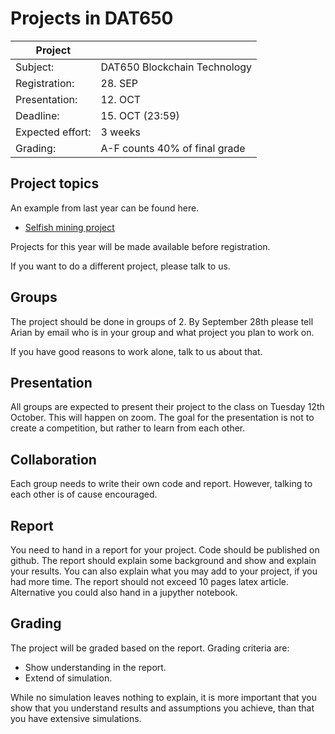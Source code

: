 # Projects in DAT650

| Project          |                              |
| ---------------- | ---------------------------- |
| Subject:         | DAT650 Blockchain Technology |
| Registration:    | 28. SEP                      |
| Presentation:    | 12. OCT                      |
| Deadline:        | 15. OCT (23:59)              |
| Expected effort: | 3 weeks                    |
| Grading:         | A-F counts 40% of final grade |

## Project topics

An example from last year can be found here.
* [Selfish mining project](selfish.md)

Projects for this year will be made available before registration.

If you want to do a different project, please talk to us.

## Groups

The project should be done in groups of 2.
By September 28th please tell Arian by email who is in your group and what project you plan to work on.

If you have good reasons to work alone, talk to us about that.

## Presentation
All groups are expected to present their project to the class on Tuesday 12th October.
This will happen on zoom.
The goal for the presentation is not to create a competition, but rather to learn from each other.

## Collaboration
Each group needs to write their own code and report. However, talking to each other is of cause encouraged.

## Report
You need to hand in a report for your project. 
Code should be published on github.
The report should explain some background and show and explain your results.
You can also explain what you may add to your project, if you had more time.
The report should not exceed 10 pages latex article.
Alternative you could also hand in a jupyther notebook.

## Grading
The project will be graded based on the report.
Grading criteria are:
* Show understanding in the report.
* Extend of simulation.

While no simulation leaves nothing to explain, it is more important that you show that you understand results and assumptions you achieve, than that you have extensive simulations.